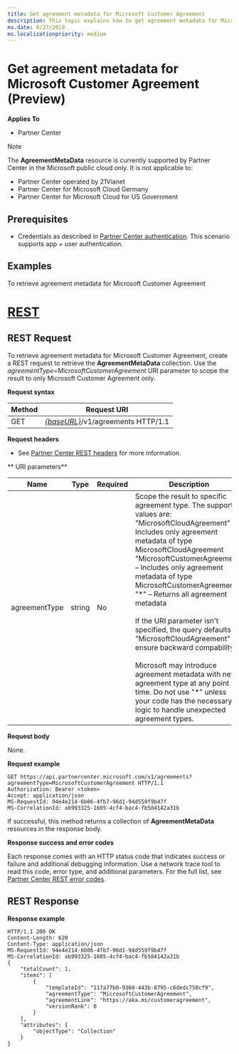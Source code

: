 ```yaml
---
title: Get agreement metadata for Microsoft Customer Agreement
description: This topic explains how to get agreement metadata for Microsoft Customer Agreement.
ms.date: 8/27/2019
ms.localizationpriority: medium
---
```


# Get agreement metadata for Microsoft Customer Agreement (Preview)

**Applies To**

- Partner Center

> [!NOTE]
> The **AgreementMetaData** resource is currently supported by Partner Center in the Microsoft public cloud only. It is not applicable to:
> - Partner Center operated by 21Vianet
> - Partner Center for Microsoft Cloud Germany
> - Partner Center for Microsoft Cloud for US Government

## Prerequisites

- Credentials as described in [Partner Center authentication](./partner-center-authentication.md). This scenario supports app + user authentication.

## Examples

To retrieve agreement metadata for Microsoft Customer Agreement

# [REST](#tab/rest)

## <span id="Request"/><span id="request"/><span id="REQUEST"/>REST Request

To retrieve agreement metadata for Microsoft Customer Agreement, create a REST request to retrieve the **AgreementMetaData** collection. Use the *agreementType=MicrosoftCustomerAgreement* URI parameter to scope the result to only Microsoft Customer Agreement only.

**Request syntax**

| Method | Request URI                                                         |
|--------|---------------------------------------------------------------------|
| GET    | [*\{baseURL\}*](partner-center-rest-urls.md)/v1/agreements HTTP/1.1 |

**Request headers**

- See [Partner Center REST headers](headers.md) for more information.

** URI parameters**

| Name                   | Type     | Required | Description                                                             |
|------------------------|----------|----------|-------------------------------------------------------------------------|
| agreementType | string | No | Scope the result to specific agreement type. The supported values are:<br/> "MicrosoftCloudAgreement" – Includes only agreement metadata of type MicrosoftCloudAgreement<br/> "MicrosoftCustomerAgreement" – Includes only agreement metadata of type MicrosoftCustomerAgreement<br/> "\*" – Returns all agreement metadata<br/><br/>If the URI parameter isn't specified, the query defaults to "MicrosoftCloudAgreement" to ensure backward compability.<br/><br/>Microsoft may introduce agreement metadata with new agreement type at any point in time. Do not use "\*" unless your code has the necessary logic to handle unexpected agreement types. |


**Request body**

None.

**Request example**

```http
GET https://api.partnercenter.microsoft.com/v1/agreements?agreementType=MicrosoftCustomerAgreement HTTP/1.1
Authorization: Bearer <token>
Accept: application/json
MS-RequestId: 94e4e214-6b06-4fb7-96d1-94d559f9b47f
MS-CorrelationId: ab993325-1605-4cf4-bac4-fb584142a31b
```

If successful, this method returns a collection of **AgreementMetaData** resources in the response body.

**Response success and error codes**

Each response comes with an HTTP status code that indicates success or failure and additional debugging information. Use a network trace tool to read this code, error type, and additional parameters. For the full list, see [Partner Center REST error codes](error-codes.md).

## <span id="Response"/><span id="response"/><span id="RESPONSE"/>REST Response

**Response example**

```http
HTTP/1.1 200 OK
Content-Length: 620
Content-Type: application/json
MS-RequestId: 94e4e214-6b06-4fb7-96d1-94d559f9b47f
MS-CorrelationId: ab993325-1605-4cf4-bac4-fb584142a31b
{
    "totalCount": 1,
    "items": [
        {
            "templateId": "117a77b0-9360-443b-8795-c6dedc750cf9",
            "agreementType": "MicrosoftCustomerAgreement",
            "agreementLink": "https://aka.ms/customeragreement",
            "versionRank": 0
        }
    ],
    "attributes": {
        "objectType": "Collection"
    }
}
```

